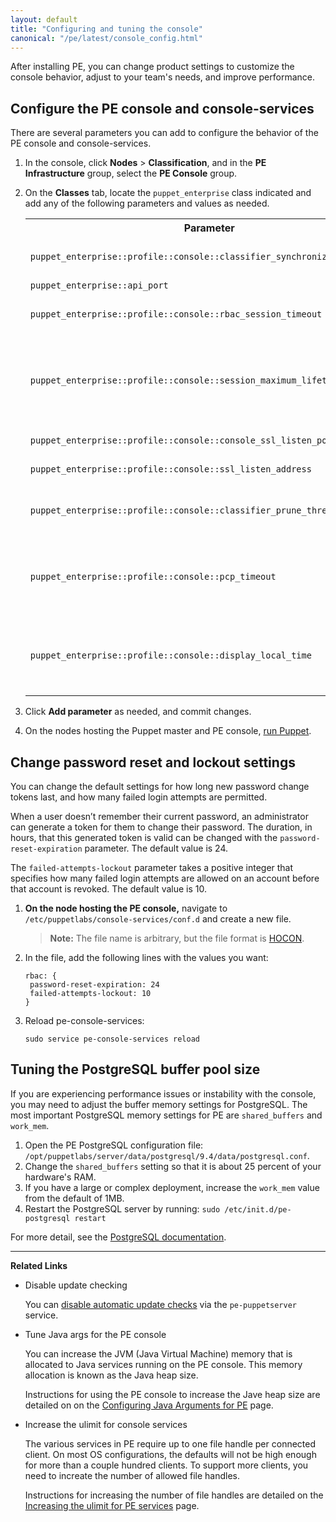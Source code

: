 ```yaml
---
layout: default
title: "Configuring and tuning the console"
canonical: "/pe/latest/console_config.html"
---
```


After installing PE, you can change product settings to customize the console behavior, adjust to your team's needs, and improve performance.

## Configure the PE console and console-services

There are several parameters you can add to configure the behavior of the PE console and console-services.

1. In the console, click **Nodes** > **Classification**, and in the **PE Infrastructure** group, select the **PE Console** group.
2. On the **Classes** tab, locate the `puppet_enterprise` class indicated and add any of the following parameters and values as needed.

   <table>
    <tr>
      <th>Parameter</th>
      <th>Value</th>
    </tr>
    <tr>
      <td nowrap><code>puppet_enterprise::profile::console::classifier_synchronization_period</code></td>
      <td nowrap>Must be an integer. Classifier synchronization period.<br> Controls how long it takes the node classifier (NC) to retrieve classes <br> from the Puppet master. Default is <code>"600"</code> seconds (10 minutes).</td>
    </tr>
    <tr>
      <td nowrap><code>puppet_enterprise::api_port</code></td>
      <td>The SSL port PE serves the node classifier on. Defaults to <code>"[4433]"</code>.</td>
     </tr>
     <tr>
      <td nowrap><code>puppet_enterprise::profile::console::rbac_session_timeout</code></td>
      <td>Must be an integer. Specifies how long a user's session should last, in minutes. This session is the same across node classification, RBAC, and the console. The default value is <code>"60"</code>.</td>
     </tr>
     <tr>
       <td nowrap><code>puppet_enterprise::profile::console::session_maximum_lifetime</code></td>
       <td>Must be an integer. Specifies the maximum allowable period that a console session can be valid for. Supported units are "s" (seconds), "m" (minutes), "h" (hours), "d" (days), "y" (years). May be set to "0" to not expire before the maximum token lifetime. <br>Units are specified as a single letter following an integer, for example <code>"1d"</code> (1 day). If no units are specified, the integer is treated as seconds.</td>
     </tr>
     <tr>
       <td nowrap><code>puppet_enterprise::profile::console::console_ssl_listen_port</code></td>
       <td>Must be an integer. The port the console is available on.<br> Default is <code>"[443]"</code>.</td>
     </tr>
     <tr>
       <td nowrap><code>puppet_enterprise::profile::console::ssl_listen_address</code></td>
       <td>PE's nginx listen address for the PE console. <br>Defaults to <code>"0.0.0.0"</code>.</td>
      </tr>
      <tr>
       <td nowrap><code>puppet_enterprise::profile::console::classifier_prune_threshold</code></td>
       <td>Must be an integer. The number of days to wait before pruning the size of the classifier database. <br>If you set the value to <code>"0"</code>, the node classifier service will never prune the database.</td>
      </tr>
      <tr>
        <td nowrap><code>puppet_enterprise::profile::console::pcp_timeout</code></td>
        <td>A Puppet agent needs to connect to the PCP broker in order to do Puppet runs via the <b>Run Puppet</b> button in the console. Set an integer to specify how much time should pass before the connection times out. <br>The <b>Run Puppet</b> button defaults to <code>"5"</code> seconds. If the agent can’t connect to the broker in that time frame, the run will timeout.</td>
      </tr>
      <tr>
        <td nowrap><code>puppet_enterprise::profile::console::display_local_time</code></td>
        <td>By default, the console displays timestamps in UTC format (also known as Zulu time). If you prefer, you can change your console settings to display all timestamps in local time, with UTC time shown on hover. Set to <code>true</code> to display timestamps in local time, with hover text showing UTC time or <code>false</code> (default) to show timestamps in UTC time.</td>
     </tr>
   </table>

3. Click **Add parameter** as needed, and commit changes.
4. On the nodes hosting the Puppet master and PE console, [run Puppet](./console_classes_groups_running_puppet.html#options-for-running-puppet-on-agent-nodes).

## Change password reset and lockout settings

You can change the default settings for how long new password change tokens last, and how many failed login attempts are permitted.

When a user doesn’t remember their current password, an administrator can generate a token for them to change their password. The duration, in hours, that this generated token is valid can be changed with the `password-reset-expiration` parameter. The default value is 24.

The `failed-attempts-lockout` parameter takes a positive integer that specifies how many failed login attempts are allowed on an account before that account is revoked. The default value is 10.

1. **On the node hosting the PE console,** navigate to `/etc/puppetlabs/console-services/conf.d` and create a new file.

   >**Note:** The file name is arbitrary, but the file format is [HOCON](./config_hocon.html).

2. In the file, add the following lines with the values you want:

   ~~~
   rbac: {
    password-reset-expiration: 24
    failed-attempts-lockout: 10
   }
   ~~~

3. Reload pe-console-services:

   ~~~
   sudo service pe-console-services reload
   ~~~

## Tuning the PostgreSQL buffer pool size

If you are experiencing performance issues or instability with the console, you may need to adjust the buffer memory settings for PostgreSQL. The most important PostgreSQL memory settings for PE are `shared_buffers` and `work_mem`.

1. Open the PE PostgreSQL configuration file: `/opt/puppetlabs/server/data/postgresql/9.4/data/postgresql.conf`.
2. Change the `shared_buffers` setting so that it is about 25 percent of your hardware's RAM.
3. If you have a large or complex deployment, increase the `work_mem` value from the default of 1MB.
4. Restart the PostgreSQL server by running: `sudo /etc/init.d/pe-postgresql restart`

For more detail, see the [PostgreSQL documentation](http://www.postgresql.org/docs/9.2/static/runtime-config-resource.html).

************

**Related Links**

- Disable update checking

  You can [disable automatic update checks](./config_puppetserver.html#disabling-update-checking) via the `pe-puppetserver` service.

- Tune Java args for the PE console

   You can increase the JVM (Java Virtual Machine) memory that is allocated to Java services running on the PE console. This memory allocation is known as the Java heap size.

   Instructions for using the PE console to increase the Jave heap size are detailed on on the [Configuring Java Arguments for PE](./config_java_args.html#pe-console-services) page.

- Increase the ulimit for console services

   The various services in PE require up to one file handle per connected client. On most OS configurations, the defaults will not be high enough for more than a couple hundred clients. To support more clients, you need to increate the number of allowed file handles.

   Instructions for increasing the number of file handles are detailed on the [Increasing the ulimit for PE services](./config_ulimit.html) page.
